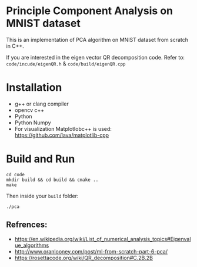 # Principle Component Analysis on MNIST dataset

This is an implementation of PCA algorithm on MNIST dataset from scratch in C++.  

If you are interested in the eigen vector QR decomposition code. Refer to: `code/incude/eigenQR.h` & `code/build/eigenQR.cpp`  

# Installation 
- g++ or clang compiler
- opencv c++
- Python
- Python Numpy
- For visualization Matplotlobc++ is used: https://github.com/lava/matplotlib-cpp

# Build and Run
```
cd code
mkdir build && cd build && cmake ..
make
```
Then inside your `build` folder:
```
./pca
```
## Refrences:
+ https://en.wikipedia.org/wiki/List_of_numerical_analysis_topics#Eigenvalue_algorithms
+ http://www.oranlooney.com/post/ml-from-scratch-part-6-pca/
+ https://rosettacode.org/wiki/QR_decomposition#C.2B.2B

